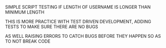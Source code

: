 SIMPLE SCRIPT TESTING IF LENGTH OF USERNAME IS LONGER THAN MINIMUM LENGTH

THIS IS MORE PRACTICE WITH TEST DRIVEN DEVELOPMENT, ADDING TESTS TO MAKE SURE THERE ARE NO BUGS

AS WELL RAISING ERRORS TO CATCH BUGS BEFORE THEY HAPPEN SO AS TO NOT BREAK CODE
